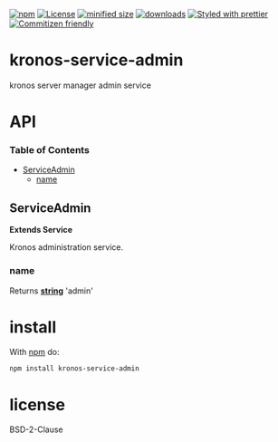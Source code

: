 [![npm](https://img.shields.io/npm/v/@kronos-integration/service-admin.svg)](https://www.npmjs.com/package/@kronos-integration/service-admin)
[![License](https://img.shields.io/badge/License-BSD%203--Clause-blue.svg)](https://opensource.org/licenses/BSD-3-Clause)
[![minified size](https://badgen.net/bundlephobia/min/@kronos-integration/service-admin)](https://bundlephobia.com/result?p=@kronos-integration/service-admin)
[![downloads](http://img.shields.io/npm/dm/@kronos-integration/service-admin.svg?style=flat-square)](https://npmjs.org/package/@kronos-integration/service-admin)
[![Styled with prettier](https://img.shields.io/badge/styled_with-prettier-ff69b4.svg)](https://github.com/prettier/prettier)
[![Commitizen friendly](https://img.shields.io/badge/commitizen-friendly-brightgreen.svg)](http://commitizen.github.io/cz-cli/)

# kronos-service-admin

kronos server manager admin service

# API

<!-- Generated by documentation.js. Update this documentation by updating the source code. -->

### Table of Contents

-   [ServiceAdmin](#serviceadmin)
    -   [name](#name)

## ServiceAdmin

**Extends Service**

Kronos administration service.

### name

Returns **[string](https://developer.mozilla.org/docs/Web/JavaScript/Reference/Global_Objects/String)** 'admin'

# install

With [npm](http://npmjs.org) do:

```shell
npm install kronos-service-admin
```

# license

BSD-2-Clause

